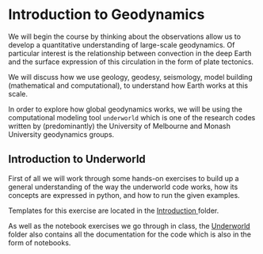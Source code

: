 # Introduction to Geodynamics

We will begin the course by thinking about the observations allow us to develop a quantitative understanding of large-scale geodynamics. Of particular interest is the relationship between convection in the deep Earth and the surface expression of this circulation in the form of plate tectonics.

We will discuss how we use geology, geodesy, seismology, model building (mathematical and computational), to understand how Earth works at this scale.

In order to explore how global geodynamics works, we will be using the computational modeling tool `underworld` which is one of the research codes written by (predominantly) the University of Melbourne and Monash University geodynamics groups.

## Introduction to Underworld

First of all we will work through some hands-on exercises to build up a general understanding of the way the underworld code works, how its concepts are expressed in python, and how to run the given examples.

Templates for this exercise are located in the <a href="/notebooks/www/Introduction/Notebooks"> Introduction </a> folder.

As well as the notebook exercises we go through in class, the <a href="/notebooks/www/Underworld/"> Underworld </a> folder also contains all the documentation for the code which is also in the form of notebooks.
